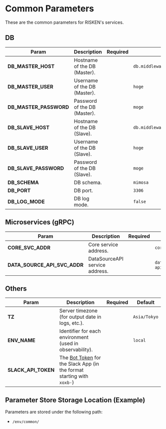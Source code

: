# Common Parameters

These are the common parameters for RISKEN's services.

## DB

| Param | Description | Required | Default |
| --- | --- | --- | --- |
| **DB_MASTER_HOST** | Hostname of the DB (Master). | | `db.middleware.svc.cluster.local` |
| **DB_MASTER_USER** | Username of the DB (Master). | | `hoge` |
| **DB_MASTER_PASSWORD** | Password of the DB (Master). | | `moge` |
| **DB_SLAVE_HOST** | Hostname of the DB (Slave). | | `db.middleware.svc.cluster.local` |
| **DB_SLAVE_USER** | Username of the DB (Slave). | | `hoge` |
| **DB_SLAVE_PASSWORD** | Password of the DB (Slave). | | `moge` |
| **DB_SCHEMA** | DB schema. | | `mimosa` |
| **DB_PORT** | DB port. | | `3306` |
| **DB_LOG_MODE** | DB log mode. | | `false` |

## Microservices (gRPC)

| Param | Description | Required | Default |
| --- | --- | --- | --- |
| **CORE_SVC_ADDR** | Core service address. | | `core.core.svc.cluster.local:8080` |
| **DATA_SOURCE_API_SVC_ADDR** | DataSourceAPI service address. | | `datasource-api.datasource.svc.cluster.local:8081` |

## Others

| Param | Description | Required | Default |
| --- | --- | --- | --- |
| **TZ** | Server timezone (for output date in logs, etc.). | | `Asia/Tokyo` |
| **ENV_NAME** | Identifier for each environment (used in observability). | | `local` |
| **SLACK_API_TOKEN** | The [Bot Token](https://api.slack.com/authentication/token-types#bot) for the Slack App (in the format starting with `xoxb-`) | | |

## Parameter Store Storage Location (Example)

Parameters are stored under the following path:

- `/env/common/`